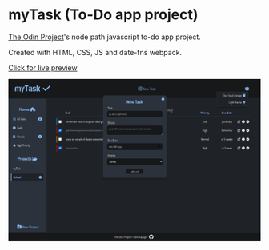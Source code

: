 # myTask (To-Do app project)

[The Odin Project](https://www.theodinproject.com/lessons/node-path-javascript-todo-list)'s node path javascript to-do app project.

Created with HTML, CSS, JS and date-fns webpack.

[Click for live preview](https://fatiharapoglu.github.io/toDo)

![RPS](dist/assets/readme.png)